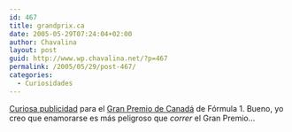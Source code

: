 ```yaml
---
id: 467
title: grandprix.ca
date: 2005-05-29T07:24:04+02:00
author: Chavalina
layout: post
guid: http://www.wp.chavalina.net/?p=467
permalink: /2005/05/29/post-467/
categories:
  - Curiosidades
---
```

<a href="imagenes/fotos/grandprix-ca.jpg" target="_blank">Curiosa publicidad</a> para el <a href="http://grandprix.ca/site.php" target="_blank">Gran Premio de Canad&aacute;</a> de F&oacute;rmula 1. Bueno, yo creo que enamorarse es m&aacute;s peligroso que _correr_ el Gran Premio&#8230;